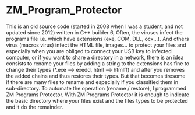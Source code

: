 # ZM_Program_Protector
This is an old source code (started in 2008 when I was a student, and not updated since 2012) written in C++ builder 6,
Often, the viruses infect the programs file i.e. which have  extensions (exe, COM, DLL, ocx...). And others virus (macros  virus) infect the HTML file,  images... to protect your  files and  especially when you are obliged to connect your USB key to  infected computer, or if you want to share a directory in a  network, there is  an idea consists to rename your files by  adding a string to the extensions  has fine to change their types  (*.exe --> exedd,  html --> htmlff) and after you removes the  added  chains and thus restores their types.  But that becomes  tiresome if there are many files to rename and especially if you  classified them in sub-directory.  To automate the operation  (rename / restore), I programmed ZM Programs Protector.  With  ZM Programs Protector it is enough to indicate the basic  directory where your files exist and the files types to be  protected and it do the remainder.  
